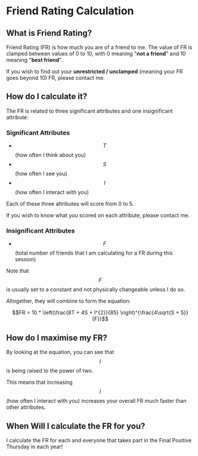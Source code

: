 # Friend Rating Calculation

## What is Friend Rating?

Friend Rating (FR) is how much you are of a friend to me. The value of FR is clamped between values of
0 to 10, with 0 meaning "**not a friend**" and 10 meaning "**best friend**".

If you wish to find out your **unrestricted / unclamped** (meaning your FR goes beyond 10) FR, please contact me.

## How do I calculate it?

The FR is related to three significant attributes and one insignificant attribute:

### Significant Attributes

- $$T$$ (how often I think about you)
- $$S$$ (how often I see you)
- $$I$$ (how often I interact with you)

Each of these three attributes will score from 0 to 5.

If you wish to know what you scored on each attribute, please contact me.

### Insignificant Attributes

- $$F$$ (total number of friends that I am calculating for a FR during this session)

Note that $$F$$ is usually set to a constant and not physically changeable unless I do so.

Altogether, they will combine to form the equation:

$$FR = 10 * \left(\frac{8T + 4S + I^{2}}{85} \right)^{\frac{4\sqrt{S + 5}}{F}}$$

## How do I maximise my FR?

By looking at the equation, you can see that $$I$$ is being raised to the power of two.

This means that increasing $$I$$ (how often I interact with you) increases your overall FR much faster than other attributes.

## When Will I calculate the FR for you?

I calculate the FR for each and everyone that takes part in the Final Positive Thursday in each year!
